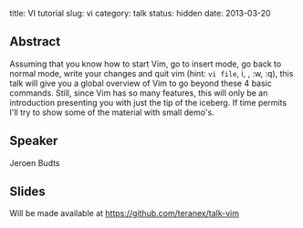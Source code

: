 title: VI tutorial
slug: vi
category: talk
status: hidden
date: 2013-03-20

Abstract
---------

Assuming that you know how to start Vim, go to insert mode, go back to normal mode, write your changes and quit vim (hint: `vi file`, i, <esc>, :w, :q), this talk will give you a global overview of Vim to go beyond these 4 basic commands. Still, since Vim has so many features, this will only be an introduction presenting you with just the tip of the iceberg. If time permits I'll try to show some of the material with small demo's.

Speaker
-------

Jeroen Budts

Slides
------
Will be made available at https://github.com/teranex/talk-vim
